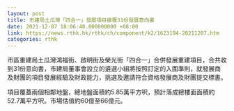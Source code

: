 ```yaml
---
layout: post
title: 市建局土瓜灣「四合一」發展項目接獲31份發展意向書
date: 2021-12-07 18:06:40.000000000 +08:00
link: https://news.rthk.hk/rthk/ch/component/k2/1623194-20211207.htm
categories: rthk
---
```


市區重建局土瓜灣鴻福街、啟明街及榮光街「四合一」合併發展重建項目，合共收到31份意向書，市建局董事會設立的遴選小組將按照訂定的入圍準則，就發展商及財團的項目發展經驗及財政能力，挑選及邀請符合資格發展商及財團提交標書。

項目覆蓋兩個相鄰地盤，總地盤面積約5.85萬平方呎，預計落成總樓面面積約52.7萬平方呎。市場估值約60億至66億元。
